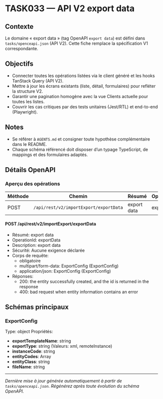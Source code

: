 # TASK033 — API V2 export data

## Contexte
Le domaine « export data » (tag OpenAPI `export data`) est défini dans `tasks/openceapi.json` (API V2). Cette fiche remplace la spécification V1 correspondante.

## Objectifs
- Connecter toutes les opérations listées via le client généré et les hooks TanStack Query (API V2).
- Mettre à jour les écrans existants (liste, détail, formulaires) pour refléter la structure V2.
- Garantir une pagination homogène avec la vue Clients actuelle pour toutes les listes.
- Couvrir les cas critiques par des tests unitaires (Jest/RTL) et end-to-end (Playwright).

## Notes
- Se référer à `AGENTS.md` et consigner toute hypothèse complémentaire dans le README.
- Chaque schéma référencé doit disposer d’un typage TypeScript, de mappings et des formulaires adaptés.

## Détails OpenAPI

### Aperçu des opérations

| Méthode | Chemin | Résumé | OperationId |
| --- | --- | --- | --- |
| POST | `/api/rest/v2/importExport/exportData` | export data | exportData |

#### POST /api/rest/v2/importExport/exportData

- Résumé: export data
- OperationId: exportData
- Description: export data
- Sécurité: Aucune exigence déclarée
- Corps de requête:
  - obligatoire
  - multipart/form-data: ExportConfig (ExportConfig)
  - application/json: ExportConfig (ExportConfig)
- Réponses:
  - 200: the entity successfully created, and the id is returned in the response
  - 400: bad request when entity information contains an error

## Schémas principaux

### ExportConfig
Type: object
Propriétés:
- **exportTemplateName**: string
- **exportType**: string (Valeurs: xml, remoteInstance)
- **instanceCode**: string
- **entityCodes**: Array<string>
- **entityClass**: string
- **fileName**: string

---

_Dernière mise à jour générée automatiquement à partir de `tasks/openceapi.json`. Régénérez après toute évolution du schéma OpenAPI._
